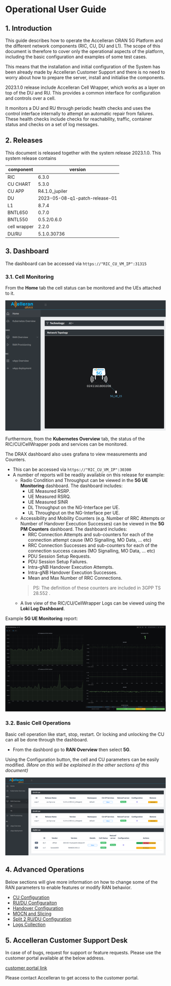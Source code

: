 
# Operational User Guide 

## 1. Introduction

This guide describes how to operate the Accelleran ORAN 5G  Platform and the different network components (RIC, CU, DU and L1). The scope of this document is therefore to cover only the operational aspects of the platform, including the basic configuration and examples of some test cases. 

This means that the installation and initial configuration of the System has been already made by Accelleran Customer Support and there is no need to worry about how to prepare the server, install and initialise the components.

2023.1.0 release include Accelleran Cell Wrapper, which works as a layer on top of the DU and RU. This provides a common interface for configuration and controls over a cell. 

It monitors a DU and RU through periodic health checks and uses the control interface internally to attempt an automatic repair from failures. These health checks include checks for reachability, traffic, container status and checks on a set of log messages. 


## 2. Releases
This document is released together with the system release 2023.1.0. 
This system release contains 

| component    | version                        |
|--------------|--------------------------------|
| RIC          | 6.3.0                          |
| CU CHART     | 5.3.0                          |
| CU APP       | R4.1.0_jupiler                 |
| DU           | 2023-05-08-q1-patch-release-01 |
| L1           | 8.7.4                          |
| BNTL650      | 0.7.0                          |
| BNTL550      | 0.5.2/0.6.0                    |
| cell wrapper | 2.2.0                          |
| DU/RU        | 5.1.0.30736                    |

## 3. Dashboard

The dashboard can be accessed via ```https://"RIC_CU_VM_IP":31315```

### 3.1. Cell Monitoring
From the **Home** tab the cell status can be monitored and the UEs attached to it.

<p align="center">
  <img src="cu-configuration/topology_view.png">
</p>

Furthermore, from the **Kubernetes Overview** tab, the status of the RIC/CU/CellWrapper pods and services can be monitored.

The DRAX dashboard also uses grafana to view measurements and Counters.

- This can be accessed via ```https://"RIC_CU_VM_IP":30300```
- A number of reports will be readily available on this release for example:
    - Radio Condition and Throughput can be viewed in the **5G UE Monitoring** dashboard. The dashboard includes:
        - UE Measured RSRP.
        - UE Measured RSRQ.
        - UE Measured SINR
        - DL Throughput on the NG-Interface per UE.
        - UL Throughput on the NG-Interface per UE.
    - Accessibility and Mobility Counters (e.g. Number of RRC Attempts or Number of Handover Execution Successes) can be viewed in the **5G PM Counters** dashboard. The dashboard includes:
        - RRC Connection Attempts and sub-counters for each of the connection attempt cause (MO Signalling, MO Data, ... etc)
        - RRC Connection Successes and sub-counters for each of the connection success causes (MO Signalling, MO Data, ... etc)
        - PDU Session Setup Requests.
        - PDU Session Setup Failures.
        - Intra-gNB Handover Execution Attempts.
        - Intra-gNB Handover Execution Successes.
        - Mean and Max Number of RRC Connections.
        > PS: The definition of these counters are included in 3GPP TS 28.552 .
    - A live view of the RIC/CU/CellWrapper Logs can be viewed using the **Loki Log Dashboard**.

Example **5G UE Monitoring** report:
<p align="center">
  <img src="logs-collection/grafana_view.png">
</p>

### 3.2. Basic Cell Operations

Basic cell operation like start, stop, restart. Or locking and unlocking the CU can all be done through the dashboard.

- From the dashbord go to **RAN Overview** then select **5G**.

Using the Configuration button, the cell and CU parameters can be easily modified. *(More on this will be explained in the other sections of this document)*

<p align="center">
  <img src="cu-configuration/config_view.png">
</p>


## 4. Advanced Operations

Below sections will give more information on how to change some of the RAN parameters to enable features or modify RAN behavior.

* [CU Configuration](cu-configuration/index.md)
* [RU/DU Configuraiton](modifying-ran650-or-ran550/index.md)
* [Handover Configuration](handover-configuration/index.md)
* [MOCN and Slicing](mocn-and-slicing/index.md)
* [Split 2 RU/DU Configuration](nodeh-du-ru-operation/index.md)
* [Logs Collection](logs-collection/index.md)


## 5. Accelleran Customer Support Desk

In case of of bugs, request for support or feature requests. Please use the customer portal available at the below address.

[customer portal link](https://accelleran.atlassian.net/servicedesk/customer/portal/31)

Please contact Accelleran to get access to the customer portal. 
